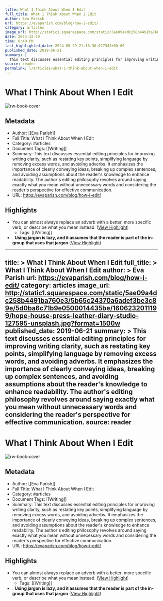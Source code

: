 ```yaml
---
title: What I Think About When I Edit
full_title: What I Think About When I Edit
author: Eva Parish
url: https://evaparish.com/blog/how-i-edit/
category: articles
image_url: http://static1.squarespace.com/static/5ae09a4dc258b4491ba760e3/5b65c24370a6adef3be3c89e/5d0ba6c71b9e0500014435be/1606232011199/hope-house-press-leather-diary-studio-127595-unsplash.jpg?format=1500w
date: 2024-12-29
time: 6:40 PM
last_highlighted_date: 2024-05-29 21:16:36.027348+00:00
published_date: 2019-06-21
summary: |
  This text discusses essential editing principles for improving writing clarity, such as restating key points, simplifying language by removing excess words, and avoiding adverbs. It emphasizes the importance of clearly conveying ideas, breaking up complex sentences, and avoiding assumptions about the reader's knowledge to enhance readability. The author's editing philosophy revolves around saying exactly what you mean without unnecessary words and considering the reader's perspective for effective communication.
source: reader
permalink: l/articles/what-i-think-about-when-i-edit
---
```

# What I Think About When I Edit

![rw-book-cover](http://static1.squarespace.com/static/5ae09a4dc258b4491ba760e3/5b65c24370a6adef3be3c89e/5d0ba6c71b9e0500014435be/1606232011199/hope-house-press-leather-diary-studio-127595-unsplash.jpg?format=1500w)

## Metadata
- Author: [[Eva Parish]]
- Full Title: What I Think About When I Edit
- Category: #articles
- Document Tags: [[Writing]] 
- Summary: This text discusses essential editing principles for improving writing clarity, such as restating key points, simplifying language by removing excess words, and avoiding adverbs. It emphasizes the importance of clearly conveying ideas, breaking up complex sentences, and avoiding assumptions about the reader's knowledge to enhance readability. The author's editing philosophy revolves around saying exactly what you mean without unnecessary words and considering the reader's perspective for effective communication.
- URL: https://evaparish.com/blog/how-i-edit/

## Highlights
- You can almost always replace an adverb with a better, more specific verb, or describe what you mean instead. ([View Highlight](https://read.readwise.io/read/01hz22fke5bwkswb0w8ppads6c))
    - Tags: [[Writing]] 
- . **Using jargon is lazy, and it assumes that the reader is part of the in-group that uses that jargon** ([View Highlight](https://read.readwise.io/read/01hz22e9yxfc8a0tr1jtbdsexn))


---
title: >
  What I Think About When I Edit
full_title: >
  What I Think About When I Edit
author: >
  Eva Parish
url: https://evaparish.com/blog/how-i-edit/
category: articles
image_url: http://static1.squarespace.com/static/5ae09a4dc258b4491ba760e3/5b65c24370a6adef3be3c89e/5d0ba6c71b9e0500014435be/1606232011199/hope-house-press-leather-diary-studio-127595-unsplash.jpg?format=1500w
published_date: 2019-06-21
summary: >
  This text discusses essential editing principles for improving writing clarity, such as restating key points, simplifying language by removing excess words, and avoiding adverbs. It emphasizes the importance of clearly conveying ideas, breaking up complex sentences, and avoiding assumptions about the reader's knowledge to enhance readability. The author's editing philosophy revolves around saying exactly what you mean without unnecessary words and considering the reader's perspective for effective communication.
source: reader
---
# What I Think About When I Edit

![rw-book-cover](http://static1.squarespace.com/static/5ae09a4dc258b4491ba760e3/5b65c24370a6adef3be3c89e/5d0ba6c71b9e0500014435be/1606232011199/hope-house-press-leather-diary-studio-127595-unsplash.jpg?format=1500w)

## Metadata
- Author: [[Eva Parish]]
- Full Title: What I Think About When I Edit
- Category: #articles
- Document Tags: [[Writing]] 
- Summary: This text discusses essential editing principles for improving writing clarity, such as restating key points, simplifying language by removing excess words, and avoiding adverbs. It emphasizes the importance of clearly conveying ideas, breaking up complex sentences, and avoiding assumptions about the reader's knowledge to enhance readability. The author's editing philosophy revolves around saying exactly what you mean without unnecessary words and considering the reader's perspective for effective communication.
- URL: https://evaparish.com/blog/how-i-edit/

## Highlights
- You can almost always replace an adverb with a better, more specific verb, or describe what you mean instead. ([View Highlight](https://read.readwise.io/read/01hz22fke5bwkswb0w8ppads6c))
    - Tags: [[Writing]] 
- . **Using jargon is lazy, and it assumes that the reader is part of the in-group that uses that jargon** ([View Highlight](https://read.readwise.io/read/01hz22e9yxfc8a0tr1jtbdsexn))


